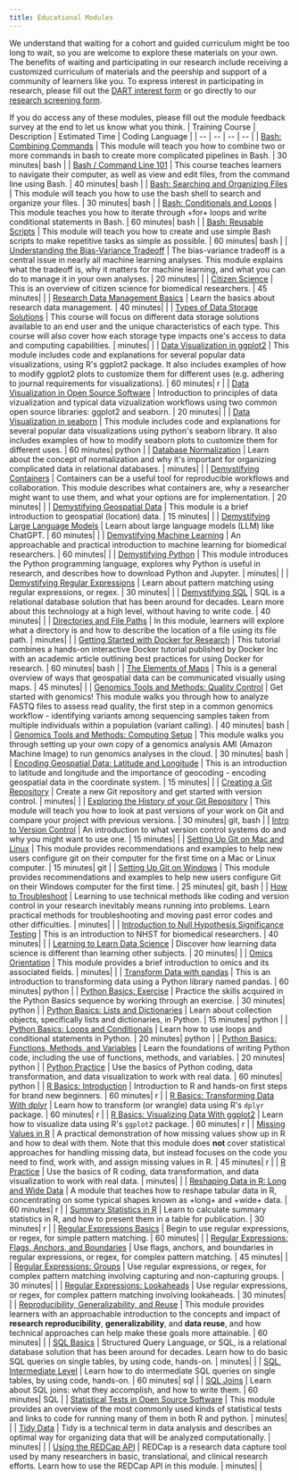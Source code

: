 ```yaml
---
title: Educational Modules
---
```


We understand that waiting for a cohort and guided curriculum might be too long to wait, so you are welcome to explore these materials on your own. The benefits of waiting and participating in our research include receiving a customized curriculum of materials and the peership and support of a community of learners like you. To express interest in participating in research, please fill out the [DART interest form](https://redcap.chop.edu/surveys/?s=FPHWFNEA9KN3HERF) or go directly to our [research screening form](https://redcap.link/DART-survey).

If you do access any of these modules, please fill out the module feedback survey at the end to let us know what you think.
| Training Course | Description | Estimated Time | Coding Language |
| -- | -- | -- | -- |
| [Bash: Combining Commands](https://liascript.github.io/course/?https://raw.githubusercontent.com/arcus/education_modules/main/bash_103_combining_commands/bash_103_combining_commands.md#1) | This module will teach you how to combine two or more commands in bash to create more complicated pipelines in Bash. | 30 minutes| bash |
| [Bash / Command Line 101](https://liascript.github.io/course/?https://raw.githubusercontent.com/arcus/education_modules/main/bash_command_line_101/bash_command_line_101.md#1) | This course teaches learners to navigate their computer, as well as view and edit files, from the command line using Bash. | 40 minutes| bash |
| [Bash: Searching and Organizing Files](https://liascript.github.io/course/?https://raw.githubusercontent.com/arcus/education_modules/main/bash_command_line_102/bash_command_line_102.md#1) | This module will teach you how to use the bash shell to search and organize your files. | 30 minutes| bash |
| [Bash: Conditionals and Loops](https://liascript.github.io/course/?https://raw.githubusercontent.com/arcus/education_modules/main/bash_conditionals_loops/bash_conditionals_loops.md#1) | This module teaches you how to iterate through +for+ loops and write conditional statements in Bash. | 60 minutes| bash |
| [Bash: Reusable Scripts](https://liascript.github.io/course/?https://raw.githubusercontent.com/arcus/education_modules/main/bash_scripts/bash_scripts.md#1) | This module will teach you how to create and use simple Bash scripts to make repetitive tasks as simple as possible.  | 60 minutes| bash |
| [Understanding the Bias-Variance Tradeoff](https://liascript.github.io/course/?https://raw.githubusercontent.com/arcus/education_modules/main/bias_variance_tradeoff/bias_variance_tradeoff.md#1) | The bias-variance tradeoff is a central issue in nearly all machine learning analyses. This module explains what the tradeoff is, why it matters for machine learning, and what you can do to manage it in your own analyses.  | 20 minutes|  |
| [Citizen Science](https://liascript.github.io/course/?https://raw.githubusercontent.com/arcus/education_modules/main/citizen_science/citizen_science.md#1) | This is an overview of citizen science for biomedical researchers. | 45 minutes|  |
| [Research Data Management Basics](https://liascript.github.io/course/?https://raw.githubusercontent.com/arcus/education_modules/main/data_management_basics/data_management_basics.md#1) | Learn the basics about research data management. | 40 minutes|  |
| [Types of Data Storage Solutions](https://liascript.github.io/course/?https://raw.githubusercontent.com/arcus/education_modules/main/data_storage_models/data_storage_models.md#1) | This course will focus on different data storage solutions available to an end user and the unique characteristics of each type. This course will also cover how each storage type impacts one's access to data and computing capabilities. |  minutes|  |
| [Data Visualization in ggplot2](https://liascript.github.io/course/?https://raw.githubusercontent.com/arcus/education_modules/main/data_visualization_in_ggplot2/data_visualization_in_ggplot2.md#1) | This module includes code and explanations for several popular data visualizations, using R's ggplot2 package. It also includes examples of how to modify ggplot2 plots to customize them for different uses (e.g. adhering to journal requirements for visualizations). | 60 minutes| r |
| [Data Visualization in Open Source Software](https://liascript.github.io/course/?https://raw.githubusercontent.com/arcus/education_modules/main/data_visualization_in_open_source_software/data_visualization_in_open_source_software.md#1) | Introduction to principles of data vizualization and typical data vizualization workflows using two common open source libraries: ggplot2 and seaborn. | 20 minutes|  |
| [Data Visualization in seaborn](https://liascript.github.io/course/?https://raw.githubusercontent.com/arcus/education_modules/main/data_visualization_in_seaborn/data_visualization_in_seaborn.md#1) | This module includes code and explanations for several popular data visualizations using python's seaborn library. It also includes examples of how to modify seaborn plots to customize them for different uses.   | 60 minutes| python |
| [Database Normalization](https://liascript.github.io/course/?https://raw.githubusercontent.com/arcus/education_modules/main/database_normalization/database_normalization.md#1) | Learn about the concept of normalization and why it's important for organizing complicated data in relational databases. |  minutes|  |
| [Demystifying Containers](https://liascript.github.io/course/?https://raw.githubusercontent.com/arcus/education_modules/main/demystifying_containers/demystifying_containers.md#1) | Containers can be a useful tool for reproducible workflows and collaboration. This module describes what containers are, why a researcher might want to use them, and what your options are for implementation.  | 20 minutes|  |
| [Demystifying Geospatial Data](https://liascript.github.io/course/?https://raw.githubusercontent.com/arcus/education_modules/main/demystifying_geospatial_data/demystifying_geospatial_data.md#1) | This module is a brief introduction to geospatial (location) data. | 15 minutes|  |
| [Demystifying Large Language Models](https://liascript.github.io/course/?https://raw.githubusercontent.com/arcus/education_modules/main/demystifying_large_language_models/demystifying_large_language_models.md#1) | Learn about large language models (LLM) like ChatGPT. | 60 minutes|  |
| [Demystifying Machine Learning](https://liascript.github.io/course/?https://raw.githubusercontent.com/arcus/education_modules/main/demystifying_machine_learning/demystifying_machine_learning.md#1) | An approachable and practical introduction to machine learning for biomedical researchers. | 60 minutes|  |
| [Demystifying Python](https://liascript.github.io/course/?https://raw.githubusercontent.com/arcus/education_modules/main/demystifying_python/demystifying_python.md#1) | This module introduces the Python programming language, explores why Python is useful in research, and describes how to download Python and Jupyter. |  minutes|  |
| [Demystifying Regular Expressions](https://liascript.github.io/course/?https://raw.githubusercontent.com/arcus/education_modules/main/demystifying_regular_expressions/demystifying_regular_expressions.md#1) | Learn about pattern matching using regular expressions, or regex. | 30 minutes|  |
| [Demystifying SQL](https://liascript.github.io/course/?https://raw.githubusercontent.com/arcus/education_modules/main/demystifying_sql/demystifying_sql.md#1) | SQL is a relational database solution that has been around for decades.  Learn more about this technology at a high level, without having to write code. | 40 minutes|  |
| [Directories and File Paths](https://liascript.github.io/course/?https://raw.githubusercontent.com/arcus/education_modules/main/directories_and_file_paths/directories_and_file_paths.md#1) | In this module, learners will explore what a directory is and how to describe the location of a file using its file path.    |  minutes|  |
| [Getting Started with Docker for Research](https://liascript.github.io/course/?https://raw.githubusercontent.com/arcus/education_modules/main/docker_101/docker_101.md#1) | This tutorial combines a hands-on interactive Docker tutorial published by Docker Inc with an academic article outlining best practices for using Docker for research.  | 60 minutes| bash |
| [The Elements of Maps](https://liascript.github.io/course/?https://raw.githubusercontent.com/arcus/education_modules/main/elements_of_maps/elements_of_maps.md#1) | This is a general overview of ways that geospatial data can be communicated visually using maps. | 45 minutes|  |
| [Genomics Tools and Methods: Quality Control](https://liascript.github.io/course/?https://raw.githubusercontent.com/arcus/education_modules/main/genomics_quality_control/genomics_quality_control.md#1) | Get started with genomics! This module walks you through how to analyze FASTQ files to assess read quality, the first step in a common genomics workflow - identifying variants among sequencing samples taken from multiple individuals within a population (variant calling).  | 40 minutes| bash |
| [Genomics Tools and Methods: Computing Setup](https://liascript.github.io/course/?https://raw.githubusercontent.com/arcus/education_modules/main/genomics_setup/genomics_setup.md#1) | This module walks you through setting up your own copy of a genomics analysis AMI (Amazon Machine Image) to run genomics analyses in the cloud.  | 30 minutes| bash |
| [Encoding Geospatial Data: Latitude and Longitude](https://liascript.github.io/course/?https://raw.githubusercontent.com/arcus/education_modules/main/geocode_lat_long/geocode_lat_long.md#1) | This is an introduction to latitude and longitude and the importance of geocoding - encoding geospatial data in the coordinate system. | 15 minutes|  |
| [Creating a Git Repository](https://liascript.github.io/course/?https://raw.githubusercontent.com/arcus/education_modules/main/git_creation_and_tracking/git_creation_and_tracking.md#1) | Create a new Git repository and get started with version control. |  minutes|  |
| [Exploring the History of your Git Repository](https://liascript.github.io/course/?https://raw.githubusercontent.com/arcus/education_modules/main/git_history_of_project/git_history_of_project.md#1) | This module will teach you how to look at past versions of your work on Git and compare your project with previous versions. | 30 minutes| git, bash |
| [Intro to Version Control](https://liascript.github.io/course/?https://raw.githubusercontent.com/arcus/education_modules/main/git_intro/git_intro.md#1) | An introduction to what version control systems do and why you might want to use one. | 15 minutes|  |
| [Setting Up Git on Mac and Linux](https://liascript.github.io/course/?https://raw.githubusercontent.com/arcus/education_modules/main/git_setup_mac_and_linux/git_setup_mac_and_linux.md#1) | This module provides recommendations and examples to help new users configure git on their computer for the first time on a Mac or Linux computer. | 15 minutes| git |
| [Setting Up Git on Windows](https://liascript.github.io/course/?https://raw.githubusercontent.com/arcus/education_modules/main/git_setup_windows/git_setup_windows.md#1) | This module provides recommendations and examples to help new users configure Git on their Windows computer for the first time. | 25 minutes| git, bash |
| [How to Troubleshoot](https://liascript.github.io/course/?https://raw.githubusercontent.com/arcus/education_modules/main/how_to_troubleshoot/how_to_troubleshoot.md#1) | Learning to use technical methods like coding and version control in your research inevitably means running into problems.  Learn practical methods for troubleshooting and moving past error codes and other difficulties. |  minutes|  |
| [Introduction to Null Hypothesis Significance Testing](https://liascript.github.io/course/?https://raw.githubusercontent.com/arcus/education_modules/main/intro_to_nhst/intro_to_nhst.md#1) | This is an introduction to NHST for biomedical researchers.  | 40 minutes|  |
| [Learning to Learn Data Science](https://liascript.github.io/course/?https://raw.githubusercontent.com/arcus/education_modules/main/learning_to_learn/learning_to_learn.md#1) | Discover how learning data science is different than learning other subjects. | 20 minutes|  |
| [Omics Orientation](https://liascript.github.io/course/?https://raw.githubusercontent.com/arcus/education_modules/main/omics_orientation/omics_orientation.md#1) | This module provides a brief introduction to omics and its associated fields. |  minutes|  |
| [Transform Data with pandas](https://liascript.github.io/course/?https://raw.githubusercontent.com/arcus/education_modules/main/pandas_transform/pandas_transform.md#1) | This is an introduction to transforming data using a Python library named pandas. | 60 minutes| python |
| [Python Basics: Exercise](https://liascript.github.io/course/?https://raw.githubusercontent.com/arcus/education_modules/main/python_basics_exercise/python_basics_exercise.md#1) | Practice the skills acquired in the Python Basics sequence by working through an exercise.  | 30 minutes| python |
| [Python Basics: Lists and Dictionaries](https://liascript.github.io/course/?https://raw.githubusercontent.com/arcus/education_modules/main/python_basics_lists_dictionaries/python_basics_lists_dictionaries.md#1) | Learn about collection objects, specifically lists and dictionaries, in Python. | 15 minutes| python |
| [Python Basics: Loops and Conditionals](https://liascript.github.io/course/?https://raw.githubusercontent.com/arcus/education_modules/main/python_basics_loops_conditionals/python_basics_loops_conditionals.md#1) | Learn how to use loops and conditional statements in Python.  | 20 minutes| python |
| [Python Basics: Functions, Methods, and Variables](https://liascript.github.io/course/?https://raw.githubusercontent.com/arcus/education_modules/main/python_basics_variables_functions_methods/python_basics_variables_functions_methods.md#1) | Learn the foundations of writing Python code, including the use of functions, methods, and variables. | 20 minutes| python |
| [Python Practice](https://liascript.github.io/course/?https://raw.githubusercontent.com/arcus/education_modules/main/python_practice/python_practice.md#1) | Use the basics of Python coding, data transformation, and data visualization to work with real data.  | 60 minutes| python |
| [R Basics: Introduction](https://liascript.github.io/course/?https://raw.githubusercontent.com/arcus/education_modules/main/r_basics_introduction/r_basics_introduction.md#1) | Introduction to R and hands-on first steps for brand new beginners. | 60 minutes| r |
| [R Basics: Transforming Data With dplyr](https://liascript.github.io/course/?https://raw.githubusercontent.com/arcus/education_modules/main/r_basics_transform_data/r_basics_transform_data.md#1) | Learn how to transform (or wrangle) data using R's `dplyr` package. | 60 minutes| r |
| [R Basics: Visualizing Data With ggplot2](https://liascript.github.io/course/?https://raw.githubusercontent.com/arcus/education_modules/main/r_basics_visualize_data/r_basics_visualize_data.md#1) | Learn how to visualize data using R's `ggplot2` package. | 60 minutes| r |
| [Missing Values in R](https://liascript.github.io/course/?https://raw.githubusercontent.com/arcus/education_modules/main/r_missing_values/r_missing_values.md#1) | A practical demonstration of how missing values show up in R and how to deal with them. Note that this module does **not** cover statistical approaches for handling missing data, but instead focuses on the code you need to find, work with, and assign missing values in R. | 45 minutes| r |
| [R Practice](https://liascript.github.io/course/?https://raw.githubusercontent.com/arcus/education_modules/main/r_practice/r_practice.md#1) | Use the basics of R coding, data transformation, and data visualization to work with real data. |  minutes|  |
| [Reshaping Data in R: Long and Wide Data](https://liascript.github.io/course/?https://raw.githubusercontent.com/arcus/education_modules/main/r_reshape_long_wide/r_reshape_long_wide.md#1) | A module that teaches how to reshape tabular data in R, concentrating on some typical shapes known as +long+ and +wide+ data. | 60 minutes| r |
| [Summary Statistics in R](https://liascript.github.io/course/?https://raw.githubusercontent.com/arcus/education_modules/main/r_summary_stats/r_summary_stats.md#1) | Learn to calculate summary statistics in R, and how to present them in a table for publication. | 30 minutes| r |
| [Regular Expressions Basics](https://liascript.github.io/course/?https://raw.githubusercontent.com/arcus/education_modules/main/regular_expressions_basics/regular_expressions_basics.md#1) | Begin to use regular expressions, or regex, for simple pattern matching. | 60 minutes|  |
| [Regular Expressions: Flags, Anchors, and Boundaries](https://liascript.github.io/course/?https://raw.githubusercontent.com/arcus/education_modules/main/regular_expressions_boundaries_anchors/regular_expressions_boundaries_anchors.md#1) | Use flags, anchors, and boundaries in regular expressions, or regex, for complex pattern matching. | 45 minutes|  |
| [Regular Expressions: Groups](https://liascript.github.io/course/?https://raw.githubusercontent.com/arcus/education_modules/main/regular_expressions_groups/regular_expressions_groups.md#1) | Use regular expressions, or regex, for complex pattern matching involving capturing and non-capturing groups. | 30 minutes|  |
| [Regular Expressions: Lookaheads](https://liascript.github.io/course/?https://raw.githubusercontent.com/arcus/education_modules/main/regular_expressions_lookaheads/regular_expressions_lookaheads.md#1) | Use regular expressions, or regex, for complex pattern matching involving lookaheads. | 30 minutes|  |
| [Reproducibility, Generalizability, and Reuse](https://liascript.github.io/course/?https://raw.githubusercontent.com/arcus/education_modules/main/reproducibility/reproducibility.md#1) | This module provides learners with an approachable introduction to the concepts and impact of **research reproducibility**, **generalizability**, and **data reuse**, and how technical approaches can help make these goals more attainable. | 60 minutes|  |
| [SQL Basics](https://liascript.github.io/course/?https://raw.githubusercontent.com/arcus/education_modules/main/sql_basics/sql_basics.md#1) | Structured Query Language, or SQL, is a relational database solution that has been around for decades.  Learn how to do basic SQL queries on single tables, by using code, hands-on. |  minutes|  |
| [SQL, Intermediate Level](https://liascript.github.io/course/?https://raw.githubusercontent.com/arcus/education_modules/main/sql_intermediate/sql_intermediate.md#1) | Learn how to do intermediate SQL queries on single tables, by using code, hands-on. | 60 minutes| sql |
| [SQL Joins](https://liascript.github.io/course/?https://raw.githubusercontent.com/arcus/education_modules/main/sql_joins/sql_joins.md#1) | Learn about SQL joins: what they accomplish, and how to write them. | 60 minutes| SQL |
| [Statistical Tests in Open Source Software](https://liascript.github.io/course/?https://raw.githubusercontent.com/arcus/education_modules/main/statistical_tests/statistical_tests.md#1) | This module provides an overview of the most commonly used kinds of statistical tests and links to code for running many of them in both R and python. |  minutes|  |
| [Tidy Data](https://liascript.github.io/course/?https://raw.githubusercontent.com/arcus/education_modules/main/tidy_data/tidy_data.md#1) | Tidy is a technical term in data analysis and describes an optimal way for organizing data that will be analyzed computationally. |  minutes|  |
| [Using the REDCap API](https://liascript.github.io/course/?https://raw.githubusercontent.com/arcus/education_modules/main/using_redcap_api/using_redcap_api.md#1) | REDCap is a research data capture tool used by many researchers in basic, translational, and clinical research efforts.  Learn how to use the REDCap API in this module. |  minutes|  |

